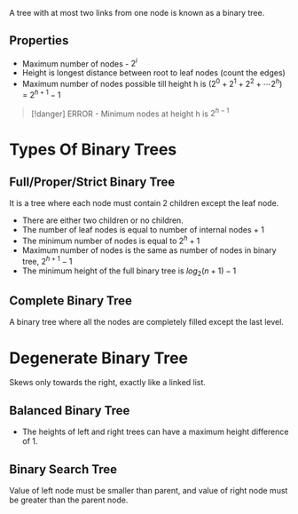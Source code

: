 A tree with at most two links from one node is known as a binary tree.

## Properties
- Maximum number of nodes - $2^i$
- Height is longest distance between root to leaf nodes (count the edges)
- Maximum number of nodes possible till height h is $(2^0 + 2^1 + 2^2 + \cdots 2^h)$ = $2^{h+1} -1$
>[!danger] ERROR - Minimum nodes at height h is $2^{h-1}$
# Types Of Binary Trees
## Full/Proper/Strict Binary Tree
It is a tree where each node must contain 2 children except the leaf node.

- There are either two children or no children.
- The number of leaf nodes is equal to number of internal nodes + 1
- The minimum number of nodes is equal to $2^h + 1$
- Maximum number of nodes is the same as number of nodes in binary tree, $2^{h+1} - 1$
- The minimum height of the full binary tree is $log_2(n+1) - 1$
## Complete Binary Tree
A binary tree where all the nodes are completely filled except the last level.

# Degenerate Binary Tree

Skews only towards the right, exactly like a linked list.

## Balanced Binary Tree
- The heights of left and right trees can have a maximum height difference of 1.
## Binary Search Tree
Value of left node must be smaller than parent, and value of right node must be greater than the parent node.


